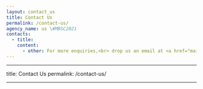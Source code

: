 ```yaml
---
layout: contact_us
title: Contact Us
permalink: /contact-us/
agency_name: us \#MBSC2021
contacts:
  - title: 
    content:
      - other: For more enquiries,<br> drop us an email at <a href="mailto:URA_mbsc@ura.gov.sg">URA_mbsc@ura.gov.sg</a> 
---
```


---
title: Contact Us
permalink: /contact-us/

---
